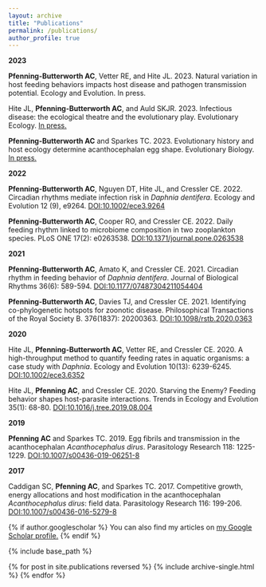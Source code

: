 ```yaml
---
layout: archive
title: "Publications"
permalink: /publications/
author_profile: true
---
```

<b>2023 </b>

<b>Pfenning-Butterworth AC</b>, Vetter RE, and Hite JL. 2023. Natural variation in host feeding behaviors impacts host disease and pathogen transmission potential. Ecology and Evolution. In press.

Hite JL, <b>Pfenning-Butterworth AC</b>, and Auld SKJR. 2023. Infectious disease: the ecological theatre and the evolutionary play. Evolutionary Ecology. [In press.](https://doi.org/10.1007/s10682-023-10229-5)

<b>Pfenning-Butterworth AC</b> and Sparkes TC. 2023. Evolutionary history and host ecology determine acanthocephalan egg shape. Evolutionary Biology. [In press.](https://doi.org/10.1007/s11692-022-09595-9)

<b>2022 </b>

<b>Pfenning-Butterworth AC</b>, Nguyen DT, Hite JL, and Cressler CE. 2022. Circadian rhythms mediate infection risk in *Daphnia dentifera*. Ecology and Evolution 12 (9), e9264. [DOI:10.1002/ece3.9264](https://doi.org/10.1002/ece3.9264)

<b>Pfenning-Butterworth AC</b>, Cooper RO, and Cressler CE. 2022. Daily feeding rhythm linked to microbiome composition in two zooplankton species. PLoS ONE 17(2): e0263538. [DOI:10.1371/journal.pone.0263538](https://doi.org/10.1371/journal.pone.0263538)

<b>2021 </b>

<b>Pfenning-Butterworth AC</b>, Amato K, and Cressler CE. 2021. Circadian rhythm in feeding behavior of *Daphnia dentifera*. Journal of Biological Rhythms 36(6): 589-594. [DOI:10.1177/07487304211054404](https://doi.org/10.1177/07487304211054404)

<b>Pfenning-Butterworth AC</b>, Davies TJ, and Cressler CE. 2021. Identifying co-phylogenetic hotspots for zoonotic disease. Philosophical Transactions of the Royal Society B. 376(1837): 20200363. [DOI:10.1098/rstb.2020.0363](https://doi.org/10.1098/rstb.2020.0363)

<b>2020 </b>

Hite JL, <b>Pfenning-Butterworth AC</b>, Vetter RE, and Cressler CE. 2020. A high-throughput method to quantify feeding rates in aquatic organisms: a case study with *Daphnia*. Ecology and Evolution 10(13): 6239-6245. [DOI:10.1002/ece3.6352](https://doi.org/10.1002/ece3.6352)

Hite JL, <b>Pfenning AC</b>, and Cressler CE. 2020. Starving the Enemy? Feeding behavior shapes host-parasite interactions. Trends in Ecology and Evolution 35(1): 68-80. [DOI:10.1016/j.tree.2019.08.004](https://doi.org/10.1016/j.tree.2019.08.004)

<b>2019 </b>

<b>Pfenning AC</b> and Sparkes TC. 2019. Egg fibrils and transmission in the acanthocephalan *Acanthocephalus dirus*. Parasitology Research 118: 1225-1229. [DOI:10.1007/s00436-019-06251-8](https://doi.org/10.1007/s00436-019-06251-8)

<b>2017 </b>

Caddigan SC, <b>Pfenning AC</b>, and Sparkes TC. 2017. Competitive growth, energy allocations and host modification in the acanthocephalan *Acanthocephalus dirus*: field data. Parasitology Research 116: 199-206. [DOI:10.1007/s00436-016-5279-8](https://doi.org/10.1007/s00436-016-5279-8)

{% if author.googlescholar %}
  You can also find my articles on <u><a href="{{author.googlescholar}}">my Google Scholar profile</a>.</u>
{% endif %}

{% include base_path %}

{% for post in site.publications reversed %}
  {% include archive-single.html %}
{% endfor %}
